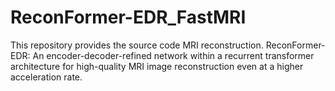 # ReconFormer-EDR_FastMRI
This repository provides the source code MRI reconstruction. ReconFormer-EDR: An encoder-decoder-refined network within a recurrent transformer architecture for high-quality MRI image reconstruction even at a higher acceleration rate.
